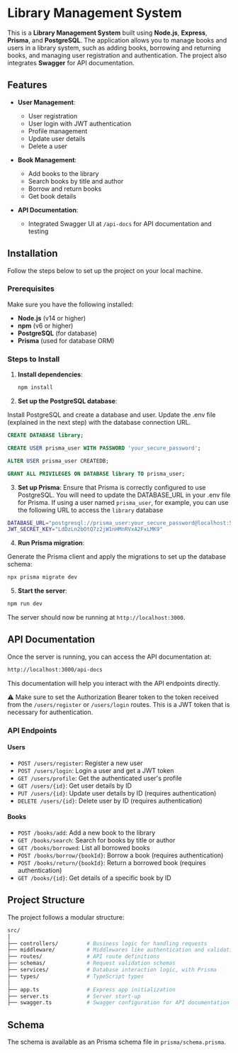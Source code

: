 # Library Management System

This is a **Library Management System** built using **Node.js**, **Express**, **Prisma**, and **PostgreSQL**. The application allows you to manage books and users in a library system, such as adding books, borrowing and returning books, and managing user registration and authentication. The project also integrates **Swagger** for API documentation.

## Features

- **User Management**:

  - User registration
  - User login with JWT authentication
  - Profile management
  - Update user details
  - Delete a user

- **Book Management**:

  - Add books to the library
  - Search books by title and author
  - Borrow and return books
  - Get book details

- **API Documentation**:
  - Integrated Swagger UI at `/api-docs` for API documentation and testing

## Installation

Follow the steps below to set up the project on your local machine.

### Prerequisites

Make sure you have the following installed:

- **Node.js** (v14 or higher)
- **npm** (v6 or higher)
- **PostgreSQL** (for database)
- **Prisma** (used for database ORM)

### Steps to Install

1. **Install dependencies**:

   ```bash
   npm install
   ```

2. **Set up the PostgreSQL database**:

Install PostgreSQL and create a database and user.
Update the .env file (explained in the next step) with the database connection URL.

```sql
CREATE DATABASE library;
```

```sql
CREATE USER prisma_user WITH PASSWORD 'your_secure_password';
```

```sql
ALTER USER prisma_user CREATEDB;
```

```sql
GRANT ALL PRIVILEGES ON DATABASE library TO prisma_user;
```

3. **Set up Prisma**:
   Ensure that Prisma is correctly configured to use PostgreSQL. You will need to update the DATABASE_URL in your .env file for Prisma. If using a user named `prisma_user`, for example, you can use the following URL to access the `library` database

```bash
DATABASE_URL="postgresql://prisma_user:your_secure_password@localhost:5432/library"
JWT_SECRET_KEY="LdDzLn2bOtQ7z2jW1nHMnRVxA2FxLMK9"
```

4. **Run Prisma migration**:

Generate the Prisma client and apply the migrations to set up the database schema:

```bash
npx prisma migrate dev
```

5. **Start the server**:

```bash
npm run dev
```

The server should now be running at `http://localhost:3000`.

## API Documentation

Once the server is running, you can access the API documentation at:

```bash
http://localhost:3000/api-docs
```

This documentation will help you interact with the API endpoints directly.

⚠️ Make sure to set the Authorization Bearer token to the token received from the `/users/register` or `/users/login` routes. This is a JWT token that is necessary for authentication.

### API Endpoints

#### Users

- `POST /users/register`: Register a new user
- `POST /users/login`: Login a user and get a JWT token
- `GET /users/profile`: Get the authenticated user's profile
- `GET /users/{id}`: Get user details by ID
- `PUT /users/{id}`: Update user details by ID (requires authentication)
- `DELETE /users/{id}`: Delete user by ID (requires authentication)

#### Books

- `POST /books/add`: Add a new book to the library
- `GET /books/search`: Search for books by title or author
- `GET /books/borrowed`: List all borrowed books
- `POST /books/borrow/{bookId}`: Borrow a book (requires authentication)
- `POST /books/return/{bookId}`: Return a borrowed book (requires authentication)
- `GET /books/{id}`: Get details of a specific book by ID

## Project Structure

The project follows a modular structure:

```bash
src/
│
├── controllers/         # Business logic for handling requests
├── middleware/          # Middlewares like authentication and validation
├── routes/              # API route definitions
├── schemas/             # Request validation schemas
├── services/            # Database interaction logic, with Prisma
├── types/               # TypeScript types
│
├── app.ts               # Express app initialization
├── server.ts            # Server start-up
├── swagger.ts           # Swagger configuration for API documentation
```

## Schema

The schema is available as an Prisma schema file in `prisma/schema.prisma`.
